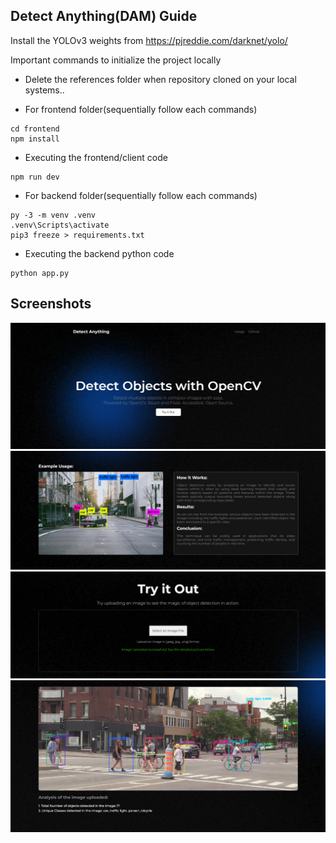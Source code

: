 ## Detect Anything(DAM) Guide
Install the YOLOv3 weights from https://pjreddie.com/darknet/yolo/

Important commands to initialize the project locally

- Delete the references folder when repository cloned on your local systems..

- For frontend folder(sequentially follow each commands)
```
cd frontend
npm install
```
- Executing the frontend/client code
```
npm run dev
```
- For backend folder(sequentially follow each commands)
```
py -3 -m venv .venv
.venv\Scripts\activate
pip3 freeze > requirements.txt
```
- Executing the backend python code
```
python app.py
```
## Screenshots

![App Screenshot](https://github.com/ayush9h/CISTUP-Web-Assignment/blob/main/references/Screenshot%202024-03-23%20171710.png)
![App Screenshot](https://github.com/ayush9h/CISTUP-Web-Assignment/blob/main/references/Screenshot%202024-03-23%20171719.png)
![App Screenshot](https://github.com/ayush9h/CISTUP-Web-Assignment/blob/main/references/Screenshot%202024-03-23%20171728.png)
![App Screenshot](https://github.com/ayush9h/CISTUP-Web-Assignment/blob/main/references/Screenshot%202024-03-23%20171740.png)

